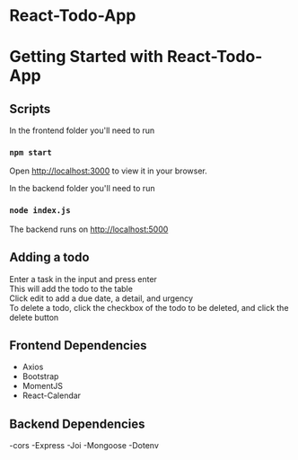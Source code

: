 # React-Todo-App

# Getting Started with React-Todo-App

## Scripts
In the frontend folder you'll need to run

### `npm start`
Open [http://localhost:3000](http://localhost:3000) to view it in your browser.

In the backend folder you'll need to run 
### `node index.js`
The backend runs on [http://localhost:5000](http://localhost:5000)

## Adding a todo
Enter a task in the input and press enter<br/>
This will add the todo to the table</br>
Click edit to add a due date, a detail, and urgency<br />
To delete a todo, click the checkbox of the todo to be deleted, and click the delete button<br />

## Frontend Dependencies
* Axios
* Bootstrap
* MomentJS
* React-Calendar

## Backend Dependencies
-cors
-Express
-Joi
-Mongoose
-Dotenv
